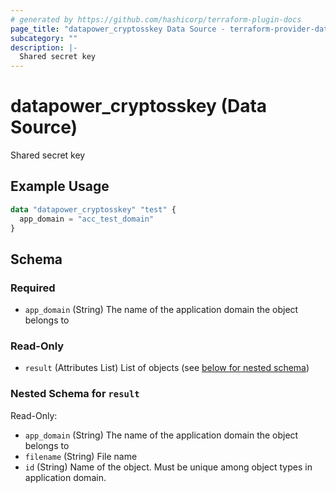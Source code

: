```yaml
---
# generated by https://github.com/hashicorp/terraform-plugin-docs
page_title: "datapower_cryptosskey Data Source - terraform-provider-datapower"
subcategory: ""
description: |-
  Shared secret key
---
```


# datapower_cryptosskey (Data Source)

Shared secret key

## Example Usage

```terraform
data "datapower_cryptosskey" "test" {
  app_domain = "acc_test_domain"
}
```

<!-- schema generated by tfplugindocs -->
## Schema

### Required

- `app_domain` (String) The name of the application domain the object belongs to

### Read-Only

- `result` (Attributes List) List of objects (see [below for nested schema](#nestedatt--result))

<a id="nestedatt--result"></a>
### Nested Schema for `result`

Read-Only:

- `app_domain` (String) The name of the application domain the object belongs to
- `filename` (String) File name
- `id` (String) Name of the object. Must be unique among object types in application domain.
